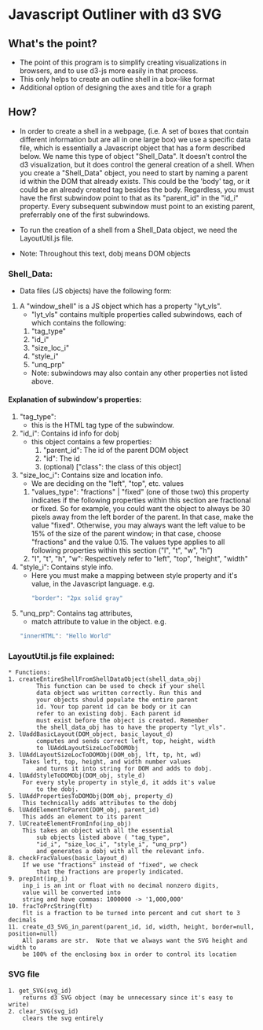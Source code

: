 # Javascript Outliner with d3 SVG

## What's the point?
* The point of this program is to simplify creating visualizations
    in browsers, and to use d3-js more easily in that process.
* This only helps to create an outline shell in a box-like format
* Additional option of designing the axes and title for a graph

    

## How?
* In order to create a shell in a webpage, (i.e. A set of boxes
    that contain different information but are all in one
    large box) we use a specific data file, which is essentially
    a Javascript object that has a form described below. We
    name this type of object "Shell_Data". It doesn't control
    the d3 visualization, but it does control
    the general creation of a shell. When you create a "Shell_Data"
    object, you need to start by naming a parent id within the DOM
    that already exists. This could be the 'body' tag, or it could
    be an already created tag besides the body. Regardless, you must
    have the first subwindow point to that as its "parent_id" in the
    "id_i" property. Every subsequent subwindow must point to an existing
    parent, preferrably one of the first subwindows.
* To run the creation of a shell from a Shell_Data object, we need
    the LayoutUtil.js file.


* Note: Throughout this text, dobj means DOM objects

### Shell_Data:
 * Data files (JS objects) have the following form:
1. A "window_shell" is a JS object which has
    a property "lyt_vls".
    * "lyt_vls" contains multiple properties called subwindows, each of which contains the following: 
    1. "tag_type"
    2. "id_i"
    3. "size_loc_i"
    4. "style_i"
    5. "unq_prp"
    * Note: subwindows may also contain any other properties not listed above.

#### Explanation of subwindow's properties:
1. "tag_type":
    * this is the HTML tag type of the subwindow.
2. "id_i": Contains id info for dobj
    * this object contains a few properties:
        1. "parent_id": The id of the parent DOM object
        2. "id": The id 
        3. (optional) ["class": the class of this object]
3. "size_loc_i": Contains size and location info.
    * We are deciding on the "left", "top", etc. values
    1. "values_type": "fractions" | "fixed" (one of those two)
        this property indicates if the 
        following properties within this section
        are fractional or fixed. So for example,
        you could want the object to always be 
        30 pixels away from the left border of the
        parent. In that case,
        make the value "fixed". Otherwise, you may
        always want the left value to be 15% of the
        size of the parent window; in that case,
        choose "fractions" and the value 0.15. 
        The values type applies
        to all following properties within this 
        section ("l", "t", "w", "h")
    2. "l", "t", "h", "w": Respectively refer to
        "left", "top", "height", "width"
4. "style_i": Contains style info.
    * Here you must make a mapping between style property
        and it's value, in the Javascript language. e.g.
        ```Javascript 
        "border": "2px solid gray"
        ```
5. "unq_prp": Contains tag attributes, 
    * match attribute to value in the object. e.g. 
    ```Javascript
    "innerHTML": "Hello World" 
    ```



### LayoutUtil.js file explained:
    * Functions:
    1. createEntireShellFromShellDataObject(shell_data_obj)
            This function can be used to check if your shell
            data object was written correctly. Run this and
            your objects should populate the entire parent
            id. Your top parent id can be body or it can
            refer to an existing dobj. Each parent id
            must exist before the object is created. Remember
            the shell_data_obj has to have the property "lyt_vls".
    2. lUaddBasicLayout(DOM_object, basic_layout_d)
            computes and sends correct left, top, height, width 
            to lUAddLayoutSizeLocToDOMObj
    3. lUAddLayoutSizeLocToDOMObj(DOM_obj, lft, tp, ht, wd)
        Takes left, top, height, and width number values
            and turns it into string for DOM and adds to dobj.
    4. lUAddStyleToDOMObj(DOM_obj, style_d)
        For every style property in style_d, it adds it's value
            to the dobj.
    5. lUAddPropertiesToDOMObj(DOM_obj, property_d)
        This technically adds attributes to the dobj
    6. lUAddElementToParent(DOM_obj, parent_id)
        This adds an element to its parent
    7. lUCreateElementFromInfo(inp_obj)
        This takes an object with all the essential
            sub objects listed above ( "tag_type",
            "id_i", "size_loc_i", "style_i", "unq_prp")
            and generates a dobj with all the relevant info.
    8. checkFracValues(basic_layout_d)
        If we use "fractions" instead of "fixed", we check
            that the fractions are properly indicated.
    9. prepInt(inp_i)
        inp_i is an int or float with no decimal nonzero digits, 
        value will be converted into
        string and have commas: 1000000 -> '1,000,000'
    10. fracToPrcString(flt)
        flt is a fraction to be turned into percent and cut short to 3 decimals
    11. create_d3_SVG_in_parent(parent_id, id, width, height, border=null, position=null)
        All params are str.  Note that we always want the SVG height and width to
        be 100% of the enclosing box in order to control its location

### SVG file
    1. get_SVG(svg_id)
        returns d3 SVG object (may be unnecessary since it's easy to write)
    2. clear_SVG(svg_id)
        clears the svg entirely
